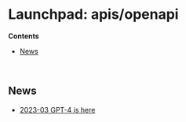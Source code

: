 # Launchpad: apis/openapi
**Contents**

<!-- vscode-markdown-toc -->
* [News](#News)

<!-- vscode-markdown-toc-config
	numbering=false
	autoSave=true
	/vscode-markdown-toc-config -->
<!-- /vscode-markdown-toc -->
</br>


## <a name='News'></a>News 
  * [2023-03 GPT-4 is here](https://openai.com/research/gpt-4)
</br>

